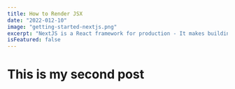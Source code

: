 ```yaml
---
title: How to Render JSX
date: "2022-012-10"
image: "getting-started-nextjs.png"
excerpt: "NextJS is a React framework for production - It makes building fullstack React apps and sites a breeze and ships with built-in SSR."
isFeatured: false
---
```


# This is my second post
